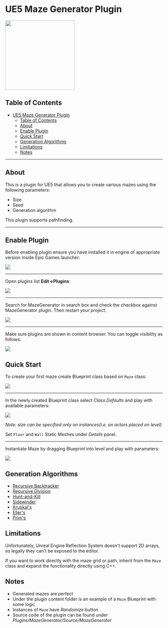 ﻿# UE5 Maze Generator Plugin

<img src="https://media3.giphy.com/media/8FDhJzbSLQvhmDVeTW/giphy.gif?cid=790b76114036e4ee69b9f731981f1a7704870fdb8ff19adc&rid=giphy.gif&ct=g" height="222"/>

## Table of Contents

- [UE5 Maze Generator Plugin](#ue5-maze-generator-plugin)
  - [Table of Contents](#table-of-contents)
  - [About](#about)
  - [Enable Plugin](#enable-plugin)
  - [Quick Start](#quick-start)
  - [Generation Algorithms](#generation-algorithms)
  - [Limitations](#limitations)
  - [Notes](#notes)

---

## About

This is a plugin for UE5 that allows you to create various mazes using the following parameters:

- Size
- Seed
- Generation algorithm

This plugin supports pathfinding.

---

## Enable Plugin

Before enabling plugin ensure you have installed it in engine of appropriate version inside Epic Games launcher:

![](./Images/install_to_engine.png)

---

Open plugins list **Edit->Plugins**:

![](./Images/click_plugins.png)

---

Search for MazeGenerator in search box and check the checkbox against MazeGenerator plugin. Then restart your project.

![](./Images/enable_plugin.png)

---

Make sure plugins are shown in content browser. You can toggle visibility as follows:

![](./Images/show_plugin.png)

## Quick Start

To create your first maze create Blueprint class based on `Maze` class:

![](./Images/create_maze.png)

---

In the newly created Blueprint class select _Class Defaults_ and play with available parameters:

![](./Images/class_defaults.png)

_Note: size can be specified only on instances(i.e. on actors placed on level)_

Set `Floor` and `Wall` Static Meshes under _Details_ panel.

---

Instantiate Maze by dragging Blueprint into level and play with parameters:

![](./Images/place_on_level.png)

## Generation Algorithms

- [Recursive Backtracker](http://weblog.jamisbuck.org/2010/12/27/maze-generation-recursive-backtracking.html)
- [Recursive Division](http://weblog.jamisbuck.org/2011/1/12/maze-generation-recursive-division-algorithm)
- [Hunt-and-Kill](http://weblog.jamisbuck.org/2011/1/24/maze-generation-hunt-and-kill-algorithm.html)
- [Sidewinder](http://weblog.jamisbuck.org/2011/2/3/maze-generation-sidewinder-algorithm.html)
- [Kruskal's](http://weblog.jamisbuck.org/2011/1/3/maze-generation-kruskal-s-algorithm.html)
- [Eller's](http://weblog.jamisbuck.org/2010/12/29/maze-generation-eller-s-algorithm.html)
- [Prim's](http://weblog.jamisbuck.org/2011/1/10/maze-generation-prim-s-algorithm.html)

## Limitations

Unfortunately, Unreal Engine Reflection System doesn't support 2D arrays, so legally they can't be exposed to the editor.

If you want to work directly with the maze grid or path, inherit from the `Maze` class and expand the functionality directly using C++.

## Notes

- Generated mazes are perfect
- Under the plugin content folder is an example of a `Maze` Blueprint with some logic
- Instances of `Maze` have _Randomize_ button
- Source code of the plugin can be found under _Plugins/MazeGenerator/Source/MazeGenerator_
